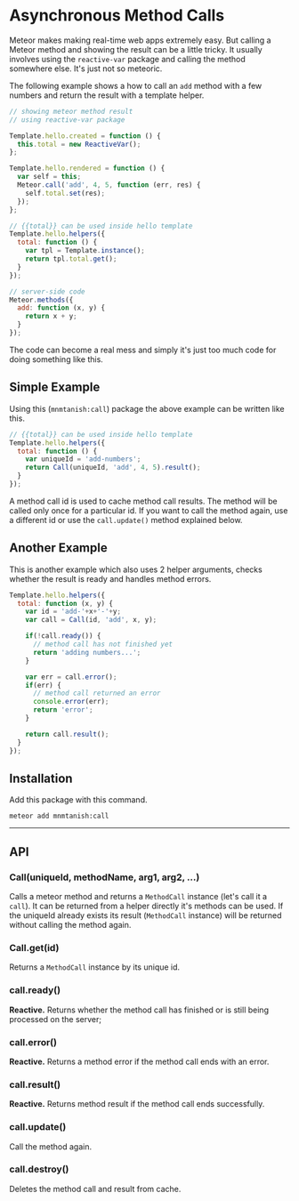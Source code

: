 # Asynchronous Method Calls

Meteor makes making real-time web apps extremely easy. But calling a Meteor method and showing the result can be a little tricky. It usually involves using the `reactive-var` package and calling the method somewhere else. It's just not so meteoric.

The following example shows a how to call an `add` method with a few numbers and return the result with a template helper.

```js
// showing meteor method result
// using reactive-var package

Template.hello.created = function () {
  this.total = new ReactiveVar();
};

Template.hello.rendered = function () {
  var self = this;
  Meteor.call('add', 4, 5, function (err, res) {
    self.total.set(res);
  });
};

// {{total}} can be used inside hello template
Template.hello.helpers({
  total: function () {
    var tpl = Template.instance();
    return tpl.total.get();
  }
});
```

```js
// server-side code
Meteor.methods({
  add: function (x, y) {
    return x + y;
  }
});
```

The code can become a real mess and simply it's just too much code for doing something like this.

## Simple Example

Using this (`mnmtanish:call`) package the above example can be written like this.

```js
// {{total}} can be used inside hello template
Template.hello.helpers({
  total: function () {
    var uniqueId = 'add-numbers';
    return Call(uniqueId, 'add', 4, 5).result();
  }
});
```

A method call id is used to cache method call results. The method will be called only once for a particular id. If you want to call the method again, use a different id or use the `call.update()` method explained below.

## Another Example

This is another example which also uses 2 helper arguments, checks whether the result is ready and handles method errors.

```js
Template.hello.helpers({
  total: function (x, y) {
    var id = 'add-'+x+'-'+y;
    var call = Call(id, 'add', x, y);

    if(!call.ready()) {
      // method call has not finished yet
      return 'adding numbers...';
    }

    var err = call.error();
    if(err) {
      // method call returned an error
      console.error(err);
      return 'error';
    }

    return call.result();
  }
});
```

## Installation

Add this package with this command.

```
meteor add mnmtanish:call
```

***

## API

### Call(uniqueId, methodName, arg1, arg2, ...)

Calls a meteor method and returns a `MethodCall` instance (let's call it a `call`). It can be returned from a helper directly it's methods can be used. If the uniqueId already exists its result (`MethodCall` instance) will be returned without calling the method again.

### Call.get(id)

Returns a `MethodCall` instance by its unique id.

### call.ready()

**Reactive.** Returns whether the method call has finished or is still being processed on the server;

### call.error()

**Reactive.** Returns a method error if the method call ends with an error.

### call.result()

**Reactive.** Returns method result if the method call ends successfully.

### call.update()

Call the method again.

### call.destroy()

Deletes the method call and result from cache.
